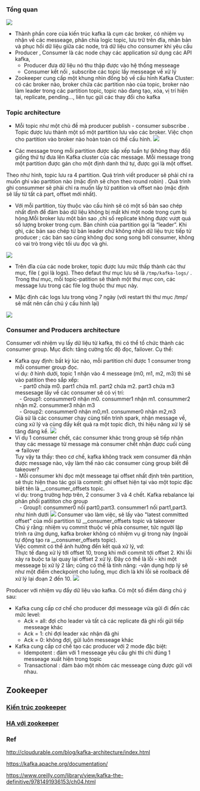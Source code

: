### Tổng quan

![](../images/kafka_atr1.PNG)

* Thành phần core của kiến trúc kafka là cụm các broker, có nhiệm vụ nhận về các messeage, phân chia logic topic, lưu trữ trên đĩa, nhân bản và phục hồi dữ liệu giữa các node, trả dữ liệu cho consumer khi yêu cầu
* Producer , Consumer là các node chạy các application sử dụng các API kafka,
  - Producer đưa dữ liệu nó thu thập được vào hệ thống messeage
  - Consumer kết nối , subscribe các topic lấy messeage về xử lý
* Zookeeper cung cấp một khung nhìn đồng bộ về cấu hình Kafka Cluster: có các broker nào, broker chứa các partition nào của topic, broker nào làm leader trong các partition topic, topic nào đang tạo, xóa, vị trí hiện tại, replicate, pending..., liên tục gửi các thay đổi cho kafka

### Topic architecture

* Mỗi topic như một chủ đề mà producer publish - consumer subscribe . Topic được lưu thành một số một partition lưu vào các broker. Việc chọn cho partition vào broker nào hoàn toàn có thể cấu hình.
![](../images/kafka_atrtop.png)

* Các message trong mỗi partition được sắp xếp tuần tự (không thay đổi) giống thứ tự đưa lên Kafka cluster của các message. Mỗi message trong một partition được gán cho một định danh thứ tự, được gọi là một offset.

Theo như hình, topic lưu ra 4 partition. Quá trình viết producer sẽ phải chỉ ra muốn ghi vào partition nào (mặc định sẽ chọn theo round robin) . Quá trình ghi consummer sẽ phải chỉ ra muốn lấy từ patition và offset nào (mặc định sẽ lấy từ tất cả part, offset mới nhất).

* Với mỗi partition, tùy thuộc vào cấu hình sẽ có một số bản sao chép nhất định để đảm bảo dữ liệu không bị mất khi một node trong cụm bị hỏng.Mỗi broker lưu một bản sao ,chỉ số replicate không được vượt quá số lượng broker trong cụm. Bản chính của partition gọi là  “leader”. Khi ghi, các bản sao chép từ bản leader chứ không nhận dữ liệu trực tiếp từ producer ; các bản sao cũng không đọc song song bởi consumer, không có vai trò trong việc tối ưu đọc và ghi.

![](../images/kafka_atrtop1.png)

* Trên đĩa của các node broker, topic được lưu mức thấp thành các thư mục, file ( gọi là logs). Theo defaut thư mục lưu sẽ là ``/tmp/kafka-logs/`` . Trong thư mục, mỗi topic-patition sẽ thành một thư mục con, các message lưu trong các file log thuộc thư mục này.

* Mặc định các logs lưu trong vòng 7 ngày (với restart thì thư mục /tmp/ sẽ mất nên cần chú ý cấu hình lại)

![](../images/kafka_atrtop2.png)

### Consumer and Producers architecture

Consumer với nhiệm vụ lấy dữ liệu từ kafka, thì có thể tổ chức thành các consumer group. Mục đích: tăng cường tốc độ đọc, failover. Cụ thể: 

* Kafka quy định: bất kỳ lúc nào, mỗi partition chỉ được 1 consumer trong mỗi consumer group đọc. 
<br/>ví dụ: ở hình dưới, topic 1 nhận vào 4 messeage (m0, m1, m2, m3) thì sẽ vào patition theo sắp xếp:
<br/> &nbsp;    &nbsp;- part0 chứa m0. part1 chứa m1. part2 chứa m2. part3 chứa m3
<br/> messesage lấy về các consumer sẽ có vị trí: 
<br/> &nbsp;    &nbsp;- Group1: consummer0 nhận m0. consummer1 nhận m1. consummer2 nhận m2. consummer3 nhận m3
<br/> &nbsp;    &nbsp;- Group2: consummer0 nhận m0,m1. consummer0 nhận m2,m3
<br/> Giả sử là các consumer chạy cùng tiến trình spark, nhận message về, cùng xử lý và cùng đẩy kết quả ra một topic đích, thì hiệu năng xử lý sẽ tăng đáng kể.
![](../images/kafka_atrcon2.png)
* Ví dụ 1 consumer chết, các consumer khác trong group sẽ tiếp nhận thay các message từ message mà consumer chết nhận được cuối cùng => failover
<br/> Tuy vậy ta thấy: theo cơ chế, kafka không track xem consumer đã nhận được message nào, vậy làm thế nào các consumer cùng group biết để takeover? 
<br/> - Mỗi consumer khi đọc một messeage tại offset nhất định trên partition, sẽ thực hiện thao tác gọi là commit: ghi offset hiện tại vào một topic đặc biệt tên là __consumer_offsets topic.
<br/> ví dụ: trong trường hợp trên, 2 consumer 3 và 4 chết. Kafka rebalance lại phân phối patititon cho group
<br/> &nbsp;    &nbsp;- Group1: consummer0 nối part0,part3. consummer1 nối part1,part3. như hình dưới
![](../images/kafka_atrcon3.png)
Consumer vào làm việc, sẽ lấy vào "latest committed offset" của mối partition từ __consumer_offsets topic và takeover
<br/> Chú ý rằng: nhiệm vụ commit thuộc về phía consumer, tức người lập trình ra ứng dụng, kafka broker không có nhiệm vụ gì trong này (ngoài tự động tạo ra __consumer_offsets topic).
<br/> Việc commit có thể ảnh hưởng đến kết quả xử lý, vd:
<br/> Thực tế đang xử lý tới offset 10, trong khi mới commit tới offset 2. Khi lỗi xảy ra buộc ta lại quay lại offset 2 xử lý. Đây có thể là lỗi - khi một messeage bị xử lý 2 lần; cũng có thể là tính năng: -vận dụng hợp lý sẽ như một điểm checkpoint cho luồng, mục đích là khi lỗi sẽ roolback để xử lý lại đoạn 2 đến 10.
![](../images/kafka_atrcon4.png)


Producer với nhiệm vụ đẩy dữ liệu vào kafka. Có một số điểm đáng chú ý sau:

* Kafka cung cấp cơ chế cho producer đợi messeage vừa gửi đi đến các mức level: 
  - Ack = all: đợi cho leader và tất cả các replicate đã ghi rồi gửi tiếp messeage khác
  - Ack = 1: chỉ đợi leader xác nhận đã ghi
  - Ack = 0: không đợi, gửi luôn messeage khác
* Kafka cung cấp cơ chế tạo các producer với 2 mode đặc biệt:
  - Idempotent : đảm với 1 messeage yêu cầu ghi thì chỉ đúng 1 messeage xuất hiện trong topic
  - Transactional : đảm bảo một nhóm các messeage cùng được gửi với nhau.
 
## Zookeeper
### [Kiến trúc zookeeper](zookeeper_kafka_integration/zookeeper.md) 
### [HA với zookeeper](zookeeper_kafka_integration/HA_configuration.md)
### Ref

http://cloudurable.com/blog/kafka-architecture/index.html

https://kafka.apache.org/documentation/

https://www.oreilly.com/library/view/kafka-the-definitive/9781491936153/ch04.html


